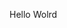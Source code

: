 Hello Wolrd




























































































































































































































































































































































































